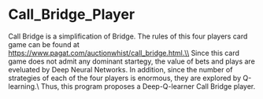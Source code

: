 # Call_Bridge_Player
Call Bridge is a simplification of Bridge. The rules of this four players card game can be found at https://www.pagat.com/auctionwhist/call_bridge.html.\\
Since this card game does not admit any dominant startegy, the value of bets and plays are eveluated by Deep Neural Networks. In addition, since the number of strategies of each of the four players is enormous, they are explored by Q-learning.\\
Thus, this program proposes a Deep-Q-learner Call Bridge player.
